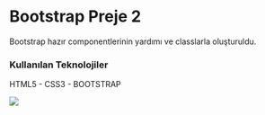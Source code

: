 <h1>Bootstrap Preje 2</h1>
<p>Bootstrap hazır componentlerinin yardımı ve classlarla oluşturuldu.</p>
<h3>Kullanılan Teknolojiler</h3>
<p>HTML5 - CSS3 - BOOTSTRAP</p>

<img src="/onizleme.gif">

